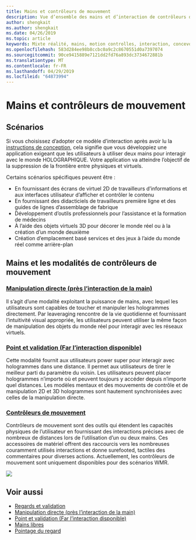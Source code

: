 ```yaml
---
title: Mains et contrôleurs de mouvement
description: Vue d’ensemble des mains et d’interaction de contrôleurs de mouvement
author: shengkait
ms.author: shengkait
ms.date: 04/26/2019
ms.topic: article
keywords: Mixte réalité, mains, motion controlles, interaction, concevoir
ms.openlocfilehash: 583d284ee98b8ccbc0a9c2c8670551d0a7397074
ms.sourcegitcommit: 90ce9415889e7121dd2fd76a893dc3734672881b
ms.translationtype: MT
ms.contentlocale: fr-FR
ms.lasthandoff: 04/29/2019
ms.locfileid: "64873994"
---
```

# <a name="hands-and-motion-controllers"></a>Mains et contrôleurs de mouvement
## <a name="scenarios"></a>Scénarios
Si vous choisissez d’adopter ce modèle d’interaction après avoir lu la [instructions de conception](interaction-fundamentals.md), cela signifie que vous développiez une application exigeant que les utilisateurs à utiliser deux mains pour interagir avec le monde HOLOGRAPHIQUE. Votre application va atteindre l’objectif de la suppression de la frontière entre physiques et virtuels.

Certains scénarios spécifiques peuvent être :
* En fournissant des écrans de virtuel 2D de travailleurs d’informations et aux interfaces utilisateur d’afficher et contrôler le contenu
* En fournissant des didacticiels de travailleurs première ligne et des guides de lignes d’assemblage de fabrique
* Développement d’outils professionnels pour l’assistance et la formation de médecins  
* À l’aide des objets virtuels 3D pour décorer le monde réel ou à la création d’un monde deuxième 
* Création d’emplacement basé services et des jeux à l’aide du monde réel comme arrière-plan

## <a name="hands-and-motion-controllers-modalities"></a>Mains et les modalités de contrôleurs de mouvement
### <a name="direct-manipulation-near-hand-interactiondirect-manipulationmd"></a>[Manipulation directe (près l’interaction de la main)](direct-manipulation.md)
Il s’agit d’une modalité exploitant la puissance de mains, avec lequel les utilisateurs sont capables de toucher et manipuler les hologrammes directement. Par leaveraging rencontre de la vie quotidienne et fournissant l’intuitivité visual appropriée, les utilisateurs peuvent utiliser la même façon de manipulation des objets du monde réel pour interagir avec les réseaux virtuels.   

### <a name="point-and-commit-far-hand-interactionpoint-and-commitmd"></a>[Point et validation (Far l’interaction disponible)](point-and-commit.md)
Cette modalité fournit aux utilisateurs power super pour interagir avec hologrammes dans une distance. Il permet aux utilisateurs de tirer le meilleur parti du paramètre du voisin. Les utilisateurs peuvent placer hologrammes n’importe où et peuvent toujours y accéder depuis n’importe quel distances. Les modèles mentaux et des mouvements de contrôle et de manipulation 2D et 3D hologrammes sont hautement synchronisées avec celles de la manipulation directe.

### <a name="motion-controllersmotion-controllersmd"></a>[Contrôleurs de mouvement](motion-controllers.md)
Contrôleurs de mouvement sont des outils qui étendent les capacités physiques de l’utilisateur en fournissant des interactions précises avec de nombreux de distances lors de l’utilisation d’un ou deux mains. Ces accessoires de matériel offrent des raccourcis vers les nombreuses couramment utilisés interactions et donne surefooted, tactiles des commentaires pour diverses actions. Actuellement, les contrôleurs de mouvement sont uniquement disponibles pour des scénarios WMR. 

![](images/Hands-and-controllers-720px.jpg)<br>

## <a name="see-also"></a>Voir aussi
* [Regards et validation](gaze-and-commit.md)
* [Manipulation directe (près l’interaction de la main)](direct-manipulation.md)
* [Point et validation (Far l’interaction disponible)](point-and-commit.md)
* [Mains libres](hands-free.md)
* [Pointage du regard](gaze-targeting.md)
